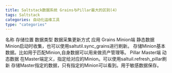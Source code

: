 ```yaml
---
title: Saltstack数据系统 Grains与Pillar最大的区别(4)
tags: Saltstack
categories: 自动化运维工具
type: "categories"
---
```



名称	存储位置	数据类型	数据采集更新方式	应用
Grains	Minion端	静态数据	Minion启动时收集，也可以使用saltutil.sync_grains进行刷新。	存储Minion基本数据。比如用于匹配Minion,自身数据可以用来做资产管理等。
Pillar	Master端	动态数据	在Master端定义，指定给对应的Minion。可以使用saltuil.refresh_pillar刷新	存储Master指定的数据，只有指定的Minion可以看到。用于敏感数据保存。

 